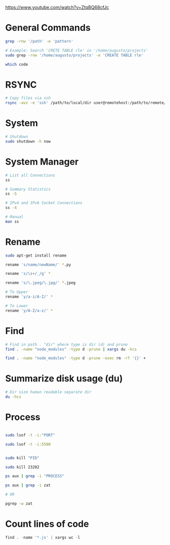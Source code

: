 https://www.youtube.com/watch?v=ZtqBQ68cfJc

# General Commands

```bash
grep -rnw '/path' -e 'pattern'

# Example: Search 'CRETE TABLE rle' in '/home/augusto/projects'
sudo grep -rnw '/home/augusto/projects' -e 'CREATE TABLE rle'
```

```bash
which code
```

# RSYNC

```bash
# Copy files via ssh
rsync -avz -e 'ssh' /path/to/local/dir user@remotehost:/path/to/remote/dir
```

# System

```bash
# Shutdown 
sudo shutdown -h now
```

# System Manager

```bash
# List all Connections
ss

# Summary Statistics
ss -S

# IPv4 and IPv6 Socket Connections
ss -4

# Manual
man ss
```

# Rename

```bash
sudo apt-get install rename
```

```bash
rename 's/name/newName/' *.py
```

```bash
rename 's/\s+/_/g' *
```

```bash
rename 's/\.jpeg/\.jpg/' *.jpeg
```

```bash
# To Upper
rename 'y/a-z/A-Z/' *

# To Lower
rename 'y/A-Z/a-z/' *
```

# Find

```bash
# Find in path . "dir" where type is dir (d) and prune
find . -name "node_modules" -type d -prune | xargs du -hcs
```

```bash
find . -name "node_modules" -type d -prune -exec rm -rf '{}' +
```

# Summarize disk usage (du)

```bash
# Dir size human readable separate dir
du -hcs
```

# Process

```bash

sudo lsof -t -i:"PORT" 

sudo lsof -t -i:5500
```

```bash

sudo kill "PID"

sudo kill 23202
```

```bash
ps aux | grep -i "PROCESS"

ps aux | grep -i zat

# OR

pgrep -w zat
```

# Count lines of code

```jsx
find . -name '*.js' | xargs wc -l
```